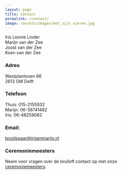 ```yaml
---
layout: page
title: Contact
permalink: /contact/
image: /assets/images/met_zijn_vieren.jpg
---
```


Iris Leonie Linder <br/>
Marijn van der Zee <br/>
Joost van der Zee <br/>
Koen van der Zee

### Adres

Westplantsoen 66 <br/>
2613 GM Delft

### Telefoon

Thuis:  015-2155932 <br/>
Marijn: 06-38741482 <br/>
Iris:   06-48259062

### Email:

<a href="mailto:bruidspaar@irisenmarijn.nl">bruidspaar@irisenmarijn.nl</a>

### Ceremoniemeesters

Neem voor vragen over de bruiloft contact op met onze [ceremoniemeesters](ceremoniemeester.md).
